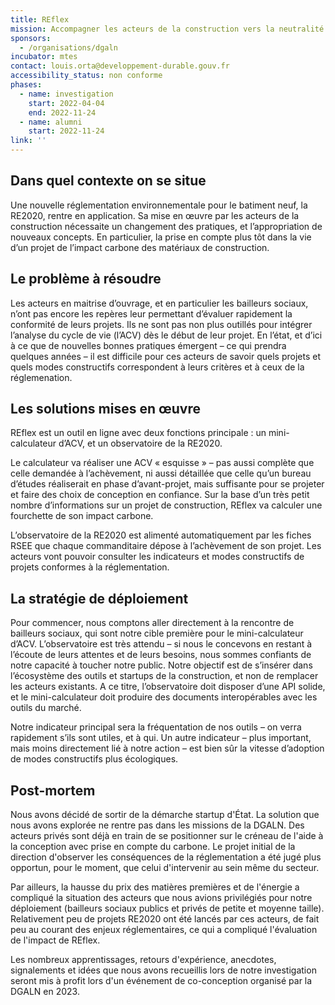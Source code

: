 ```yaml
---
title: REflex
mission: Accompagner les acteurs de la construction vers la neutralité carbone
sponsors:
  - /organisations/dgaln
incubator: mtes
contact: louis.orta@developpement-durable.gouv.fr
accessibility_status: non conforme
phases:
  - name: investigation
    start: 2022-04-04
    end: 2022-11-24
  - name: alumni
    start: 2022-11-24
link: ''
---
```

## Dans quel contexte on se situe

Une nouvelle réglementation environnementale pour le batiment neuf, la RE2020, rentre en application. Sa mise en œuvre par les acteurs de la construction nécessaite un changement des pratiques, et l’appropriation de nouveaux concepts. En particulier, la prise en compte plus tôt dans la vie d’un projet de l’impact carbone des matériaux de construction.

## Le problème à résoudre

Les acteurs en maitrise d’ouvrage, et en particulier les bailleurs sociaux, n’ont pas encore les repères leur permettant d’évaluer rapidement la conformité de leurs projets. Ils ne sont pas non plus outillés pour intégrer l’analyse du cycle de vie (l’ACV) dès le début de leur projet. En l’état, et d’ici à ce que de nouvelles bonnes pratiques émergent – ce qui prendra quelques années – il est difficile pour ces acteurs de savoir quels projets et quels modes constructifs correspondent à leurs critères et à ceux de la réglemenation.

## Les solutions mises en œuvre

REflex est un outil en ligne avec deux fonctions principale : un mini-calculateur d’ACV, et un observatoire de la RE2020.

Le calculateur va réaliser une ACV « esquisse » – pas aussi complète que celle demandée à l’achèvement, ni aussi détaillée que celle qu’un bureau d’études réaliserait en phase d’avant-projet, mais suffisante pour se projeter et faire des choix de conception en confiance. Sur la base d’un très petit nombre d’informations sur un projet de construction, REflex va calculer une fourchette de son impact carbone.

L’observatoire de la RE2020 est alimenté automatiquement par les fiches RSEE que chaque commanditaire dépose à l’achèvement de son projet. Les acteurs vont pouvoir consulter les indicateurs et modes constructifs de projets conformes à la réglementation.

## La stratégie de déploiement

Pour commencer, nous comptons aller directement à la rencontre de bailleurs sociaux, qui sont notre cible première pour le mini-calculateur d’ACV. L’observatoire est très attendu – si nous le concevons en restant à l’écoute de leurs attentes et de leurs besoins, nous sommes confiants de notre capacité à toucher notre public. Notre objectif est de s’insérer dans l’écosystème des outils et startups de la construction, et non de remplacer les acteurs existants. A ce titre, l’observatoire doit disposer d’une API solide, et le mini-calculateur doit produire des documents interopérables avec les outils du marché.

Notre indicateur principal sera la fréquentation de nos outils – on verra rapidement s’ils sont utiles, et à qui. Un autre indicateur – plus important, mais moins directement lié à notre action – est bien sûr la vitesse d’adoption de modes constructifs plus écologiques.

## Post-mortem

Nous avons décidé de sortir de la démarche startup d'État. La solution que nous avons explorée ne rentre pas dans les missions de la DGALN. Des acteurs privés sont déjà en train de se positionner sur le créneau de l'aide à la conception avec prise en compte du carbone. Le projet initial de la direction d'observer les conséquences de la réglementation a été jugé plus opportun, pour le moment, que celui d'intervenir au sein même du secteur.

Par ailleurs, la hausse du prix des matières premières et de l'énergie a compliqué la situation des acteurs que nous avions privilégiés pour notre déploiement (bailleurs sociaux publics et privés de petite et moyenne taille). Relativement peu de projets RE2020 ont été lancés par ces acteurs, de fait peu au courant des enjeux réglementaires, ce qui a compliqué l'évaluation de l'impact de REflex. 

Les nombreux apprentissages, retours d'expérience, anecdotes, signalements et idées que nous avons recueillis lors de notre investigation seront mis à profit lors d'un événement de co-conception organisé par la DGALN en 2023.